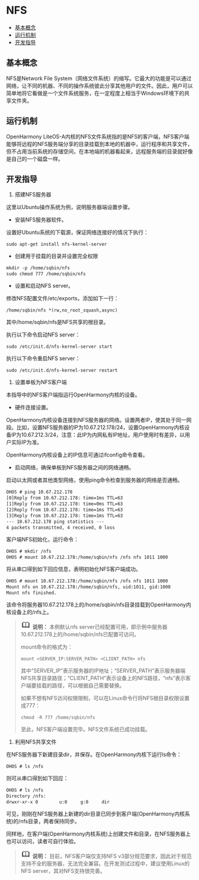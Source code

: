 # NFS

- [基本概念](#基本概念)
- [运行机制](#运行机制)
- [开发指导](#开发指导)

## 基本概念

NFS是Network File System（网络文件系统）的缩写。它最大的功能是可以通过网络，让不同的机器、不同的操作系统彼此分享其他用户的文件。因此，用户可以简单地将它看做是一个文件系统服务，在一定程度上相当于Windows环境下的共享文件夹。


## 运行机制

OpenHarmony LiteOS-A内核的NFS文件系统指的是NFS的客户端，NFS客户端能够将远程的NFS服务端分享的目录挂载到本地的机器中，运行程序和共享文件，但不占用当前系统的存储空间，在本地端的机器看起来，远程服务端的目录就好像是自己的一个磁盘一样。


## 开发指导

1. 搭建NFS服务器

这里以Ubuntu操作系统为例，说明服务器端设置步骤。

- 安装NFS服务器软件。

设置好Ubuntu系统的下载源，保证网络连接好的情况下执行：

```
sudo apt-get install nfs-kernel-server
```

- 创建用于挂载的目录并设置完全权限

```
mkdir -p /home/sqbin/nfs
sudo chmod 777 /home/sqbin/nfs
```

- 设置和启动NFS server。

修改NFS配置文件/etc/exports，添加如下一行：

```
/home/sqbin/nfs *(rw,no_root_squash,async)
```

其中/home/sqbin/nfs是NFS共享的根目录。

执行以下命令启动NFS server：

```
sudo /etc/init.d/nfs-kernel-server start
```

执行以下命令重启NFS server：

```
sudo /etc/init.d/nfs-kernel-server restart
```

1. 设置单板为NFS客户端

本指导中的NFS客户端指运行OpenHarmony内核的设备。

- 硬件连接设置。

OpenHarmony内核设备连接到NFS服务器的网络。设置两者IP，使其处于同一网段。比如，设置NFS服务器的IP为10.67.212.178/24，设置OpenHarmony内核设备IP为10.67.212.3/24，注意：此IP为内网私有IP地址，用户使用时有差异，以用户实际IP为准。

OpenHarmony内核设备上的IP信息可通过ifconfig命令查看。

- 启动网络，确保单板到NFS服务器之间的网络通畅。

启动以太网或者其他类型网络，使用ping命令检查到服务器的网络是否通畅。

```
OHOS # ping 10.67.212.178
[0]Reply from 10.67.212.178: time=1ms TTL=63
[1]Reply from 10.67.212.178: time=0ms TTL=63
[2]Reply from 10.67.212.178: time=1ms TTL=63
[3]Reply from 10.67.212.178: time=1ms TTL=63
--- 10.67.212.178 ping statistics ---
4 packets transmitted, 4 received, 0 loss
```

客户端NFS初始化，运行命令：

```
OHOS # mkdir /nfs
OHOS # mount 10.67.212.178:/home/sqbin/nfs /nfs nfs 1011 1000
```

将从串口得到如下回应信息，表明初始化NFS客户端成功。

```
OHOS # mount 10.67.212.178:/home/sqbin/nfs /nfs nfs 1011 1000
Mount nfs on 10.67.212.178:/home/sqbin/nfs, uid:1011, gid:1000
Mount nfs finished.
```

该命令将服务器10.67.212.178上的/home/sqbin/nfs目录挂载到OpenHarmony内核设备上的/nfs上。

> ![icon-note.gif](public_sys-resources/icon-note.gif) **说明：**
> 本例默认nfs server已经配置可用，即示例中服务器10.67.212.178上的/home/sqbin/nfs已配置可访问。
> 
> mount命令的格式为：
> 
> ```
> mount <SERVER_IP:SERVER_PATH> <CLIENT_PATH> nfs
> ```
> 
> 其中“SERVER_IP”表示服务器的IP地址；“SERVER_PATH”表示服务器端NFS共享目录路径；“CLIENT_PATH”表示设备上的NFS路径，“nfs”表示客户端要挂载的路径，可以根据自己需要替换。
> 
> 如果不想有NFS访问权限限制，可以在Linux命令行将NFS根目录权限设置成777：
> 
> ```
> chmod -R 777 /home/sqbin/nfs
> ```
> 
> 至此，NFS客户端设置完毕。NFS文件系统已成功挂载。

1. 利用NFS共享文件

在NFS服务器下新建目录dir，并保存。在OpenHarmony内核下运行ls命令：

```
OHOS # ls /nfs
```

则可从串口得到如下回应：

```
OHOS # ls /nfs 
Directory /nfs:                 
drwxr-xr-x 0        u:0     g:0     dir
```

可见，刚刚在NFS服务器上新建的dir目录已同步到客户端(OpenHarmony内核系统)的/nfs目录，两者保持同步。

同样地，在客户端(OpenHarmony内核系统)上创建文件和目录，在NFS服务器上也可以访问，读者可自行体验。

> ![icon-note.gif](public_sys-resources/icon-note.gif) **说明：**
> 目前，NFS客户端仅支持NFS v3部分规范要求，因此对于规范支持不全的服务器，无法完全兼容。在开发测试过程中，建议使用Linux的NFS server，其对NFS支持很完善。
